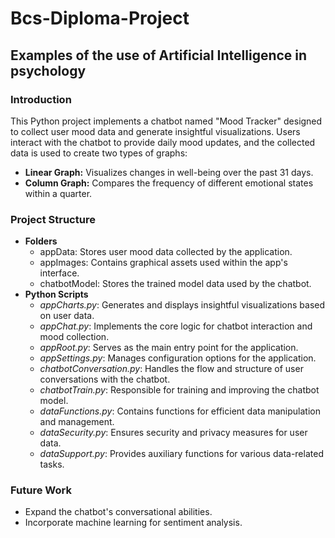 # Bcs-Diploma-Project

## Examples of the use of Artificial Intelligence in psychology

### Introduction

This Python project implements a chatbot named "Mood Tracker" designed to collect user mood data and generate insightful visualizations. Users interact with the chatbot to provide daily mood updates, and the collected data is used to create two types of graphs:

* **Linear Graph:** Visualizes changes in well-being over the past 31 days.
* **Column Graph:** Compares the frequency of different emotional states within a quarter.


### Project Structure

- **Folders**
  - appData: Stores user mood data collected by the application.
  - appImages: Contains graphical assets used within the app's interface.
  - chatbotModel: Stores the trained model data used by the chatbot.
- **Python Scripts**
  - _appCharts.py_: Generates and displays insightful visualizations based on user data.
  - _appChat.py_: Implements the core logic for chatbot interaction and mood collection.
  - _appRoot.py_: Serves as the main entry point for the application.
  - _appSettings.py_: Manages configuration options for the application.
  - _chatbotConversation.py_: Handles the flow and structure of user conversations with the chatbot.
  - _chatbotTrain.py_: Responsible for training and improving the chatbot model.
  - _dataFunctions.py_: Contains functions for efficient data manipulation and management.
  - _dataSecurity.py_: Ensures security and privacy measures for user data.
  - _dataSupport.py_: Provides auxiliary functions for various data-related tasks.


### Future Work

- Expand the chatbot's conversational abilities.
- Incorporate machine learning for sentiment analysis.

